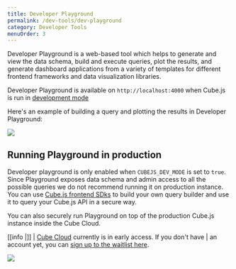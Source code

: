 ```yaml
---
title: Developer Playground
permalink: /dev-tools/dev-playground
category: Developer Tools
menuOrder: 3
---
```


Developer Playground is a web-based tool which helps to generate and view the
data schema, build and execute queries, plot the results, and generate dashboard
applications from a variety of templates for different frontend frameworks and
data visualization libraries.

Developer Playground is available on `http://localhost:4000` when Cube.js is run
in [development mode][link-dev-mode]

Here's an example of building a query and plotting the results in Developer
Playground:

![](https://raw.githubusercontent.com/statsbotco/cube.js/master/docs/content/Developer-Tools/playground.gif)

[link-dev-mode]: /configuration/overview

## Running Playground in production

Developer playground is only enabled when `CUBEJS_DEV_MODE` is set to `true`. Since Playground exposes data schema and admin access to all the possible queries we do not recommend running it on production instance. You can use [Cube.js frontend SDks](/frontend-introduction) to build your own query builder and use it to query your Cube.js API in a secure way.

You can also securely run Playground on top of the production Cube.js instance inside the Cube Cloud.

[[info |]]
| [Cube Cloud][link-cube-cloud] currently is in early access. If you don't have
| an account yet, you can [sign up to the waitlist here][link-cube-cloud].

![](https://raw.githubusercontent.com/statsbotco/cube.js/master/docs/content/Developer-Tools/cube-cloud-playground.png)

[link-cube-cloud]: https://cube.dev/cloud
